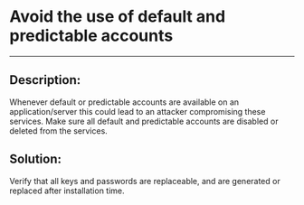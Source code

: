# Avoid the use of default and predictable accounts
-------

## Description:

Whenever default or predictable accounts are available on an application/server this could
lead to an attacker compromising these services. Make sure all default and predictable
accounts are disabled or deleted from the services.

## Solution:

Verify that all keys and passwords are replaceable, and are generated or
replaced after installation time.
